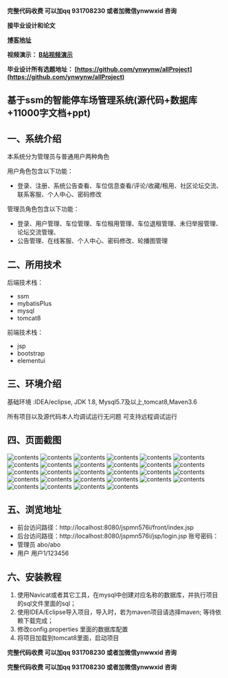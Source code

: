 **完整代码收费  可以加qq 931708230 或者加微信ynwwxid 咨询**

**接毕业设计和论文**

**[博客地址](https://blog.csdn.net/2303_76227485/article/details/128647271)**

**视频演示：
[B站视频演示](https://space.bilibili.com/384537280)**

**毕业设计所有选题地址：
[https://github.com/ynwynw/allProject](https://github.com/ynwynw/allProject)**

## 基于ssm的智能停车场管理系统(源代码+数据库+11000字文档+ppt)

## 一、系统介绍

本系统分为管理员与普通用户两种角色

用户角色包含以下功能：
- 登录、注册、系统公告查看、车位信息查看/评论/收藏/租用、社区论坛交流、联系客服、个人中心、密码修改

管理员角色包含以下功能：
- 登录、用户管理、车位管理、车位租用管理、车位退租管理、未归举报管理、论坛交流管理、
- 公告管理、在线客服、个人中心、密码修改、轮播图管理

## 二、所用技术

后端技术栈：

- ssm
- mybatisPlus
- mysql
- tomcat8

前端技术栈：
- jsp
- bootstrap
- elementui



## 三、环境介绍

基础环境 :IDEA/eclipse, JDK 1.8, Mysql5.7及以上,tomcat8,Maven3.6

所有项目以及源代码本人均调试运行无问题 可支持远程调试运行

## 四、页面截图

![contents](./picture/picture0.png)
![contents](./picture/picture1.png)
![contents](./picture/picture2.png)
![contents](./picture/picture3.png)
![contents](./picture/picture4.png)
![contents](./picture/picture5.png)
![contents](./picture/picture6.png)
![contents](./picture/picture7.png)
![contents](./picture/picture8.png)
![contents](./picture/picture9.png)
![contents](./picture/picture10.png)
![contents](./picture/picture11.png)
![contents](./picture/picture12.png)
![contents](./picture/picture13.png)
![contents](./picture/picture14.png)
![contents](./picture/picture15.png)
![contents](./picture/picture16.png)
![contents](./picture/picture17.png)
![contents](./picture/picture18.png)
![contents](./picture/picture19.png)
![contents](./picture/picture20.png)
![contents](./picture/picture21.png)
![contents](./picture/picture22.png)
![contents](./picture/picture23.png)
![contents](./picture/picture24.png)
![contents](./picture/picture25.png)
![contents](./picture/picture26.png)
![contents](./picture/picture27.png)


## 五、浏览地址
- 前台访问路径：http://localhost:8080/jspmn576i/front/index.jsp
- 后台访问路径：http://localhost:8080/jspmn576i/jsp/login.jsp
  账号密码：
- 管理员  abo/abo
- 用户    用户1/123456

## 六、安装教程

1. 使用Navicat或者其它工具，在mysql中创建对应名称的数据库，并执行项目的sql文件里面的sql；
2. 使用IDEA/Eclipse导入项目，导入时，若为maven项目请选择maven; 等待依赖下载完成；
3. 修改config.properties 里面的数据库配置
4. 将项目加载到tomcat8里面，启动项目

**完整代码收费  可以加qq 931708230 或者加微信ynwwxid 咨询**

**完整代码收费  可以加qq 931708230 或者加微信ynwwxid 咨询**





